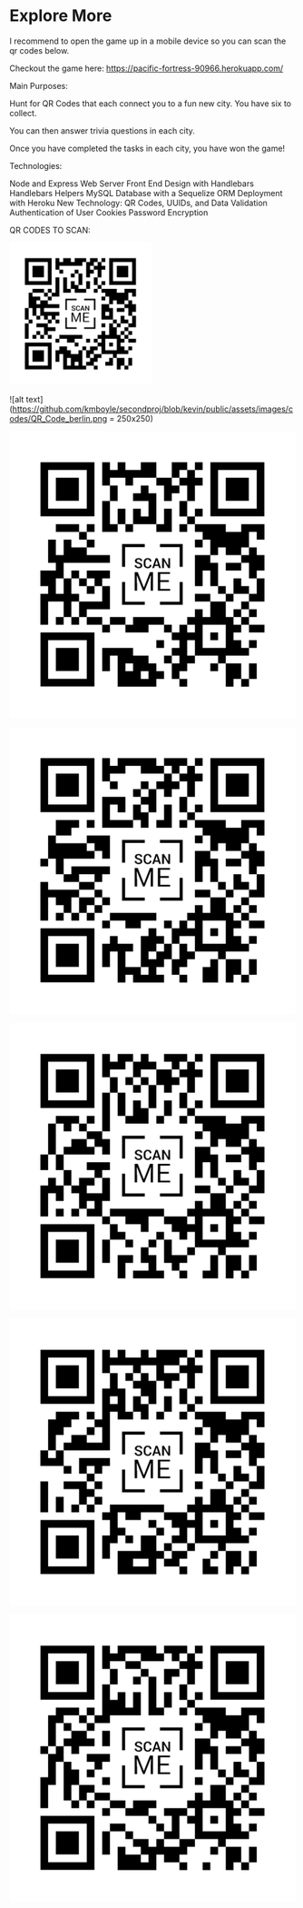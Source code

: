 # Explore More

I recommend to open the game up in a mobile device so you can scan the qr codes below.

Checkout the game here: 
https://pacific-fortress-90966.herokuapp.com/



Main Purposes:

Hunt for QR Codes that each connect you to a fun new city. You have six to collect.

You can then answer trivia questions in each city.

Once you have completed the tasks in each city, you have won the game!


Technologies:

Node and Express Web Server
Front End Design with Handlebars 
Handlebars Helpers
MySQL Database with a Sequelize ORM
Deployment with Heroku
New Technology: QR Codes, UUIDs, and Data Validation
Authentication of User Cookies
Password Encryption 


QR CODES TO SCAN:

<img src="https://github.com/kmboyle/secondproj/blob/kevin/public/assets/images/codes/QR_Code_berlin.png" alt="alt text" width="250" height="250">

![alt text](https://github.com/kmboyle/secondproj/blob/kevin/public/assets/images/codes/QR_Code_berlin.png = 250x250)

![alt text](https://github.com/kmboyle/secondproj/blob/kevin/public/assets/images/codes/QR_Code_istanbul.png)

![alt text](https://github.com/kmboyle/secondproj/blob/kevin/public/assets/images/codes/QR_Code_moscow.png)

![alt text](https://github.com/kmboyle/secondproj/blob/kevin/public/assets/images/codes/QR_Code_prague.png)

![alt text](https://github.com/kmboyle/secondproj/blob/kevin/public/assets/images/codes/QR_Code_rome.png)

![alt text](https://github.com/kmboyle/secondproj/blob/kevin/public/assets/images/codes/QR_Code_warsaw.png)











